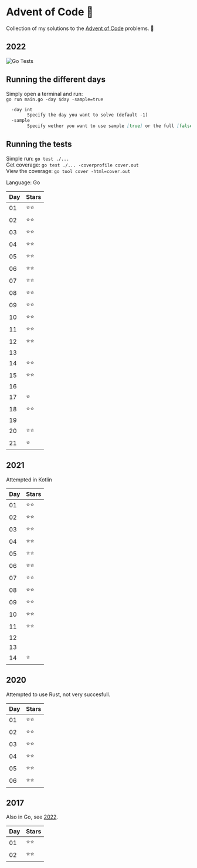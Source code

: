 # Advent of Code 🎅  

Collection of my solutions to the [Advent of Code](https://adventofcode.com/) problems. 🎄

## 2022

![Go Tests](https://github.com/TimHi/AdventOfCode/actions/workflows/2022.yml/badge.svg)  

## Running the different days

Simply open a terminal and run:  
`go run main.go -day $day -sample=true`

```md
  -day int
        Specify the day you want to solve (default -1)
  -sample
        Specify wether you want to use sample [true] or the full [false] input (default true)
```

## Running the tests

Simple run: `go test ./...`   
Get coverage: `go test ./... -coverprofile cover.out`   
View the coverage: `go tool cover -html=cover.out`   

Language: Go

| Day | Stars |
|-----|-------|
| 01 | ⭐⭐ |
| 02 | ⭐⭐ |
| 03 | ⭐⭐ |
| 04 | ⭐⭐ |
| 05 | ⭐⭐ |
| 06 | ⭐⭐ |
| 07 | ⭐⭐ |
| 08 | ⭐⭐ |
| 09 | ⭐⭐ |
| 10 | ⭐⭐ |
| 11 | ⭐⭐ |
| 12 | ⭐⭐ |
| 13 |     |
| 14 | ⭐⭐ |
| 15 | ⭐⭐ |
| 16 |     |
| 17 | ⭐  |
| 18 | ⭐⭐ |
| 19 |      |
| 20 | ⭐⭐ |
| 21 | ⭐ |

## 2021

Attempted in Kotlin

| Day | Stars |
|-----|-------|
| 01 | ⭐⭐ |
| 02 | ⭐⭐ |
| 03 | ⭐⭐ |
| 04 | ⭐⭐ |
| 05 | ⭐⭐ |
| 06 | ⭐⭐ |
| 07 | ⭐⭐ |
| 08 | ⭐⭐ |
| 09 | ⭐⭐ |
| 10 | ⭐⭐ |
| 11 | ⭐⭐ |
| 12 |    |
| 13 |    |
| 14 | ⭐  |

## 2020

Attempted to use Rust, not very succesfull.

| Day | Stars |
|-----|-------|
| 01 | ⭐⭐ |
| 02 | ⭐⭐ |
| 03 | ⭐⭐ |
| 04 | ⭐⭐ |
| 05 | ⭐⭐ |
| 06 | ⭐⭐ |

## 2017

Also in Go, see [2022](#2022).

| Day | Stars |
|-----|-------|
| 01 | ⭐⭐ |
| 02 | ⭐⭐ |
